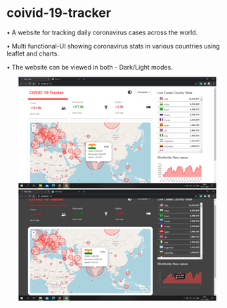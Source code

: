# coivid-19-tracker

• A website for tracking daily coronavirus cases across the world.

• Multi functional-UI showing coronavirus stats in various countries using leaflet and charts.

• The website can be viewed in both - Dark/Light modes.

<p align="center">
  <img src="https://github.com/sahilgoyals1999/covid-19-tracker/blob/main/Image/Light-Theme.png" width="450" title="Light Theme">
  <br />
  <img src="https://github.com/sahilgoyals1999/covid-19-tracker/blob/main/Image/Dark-Theme.png" width="450" title="Dark Theme">
</p>

